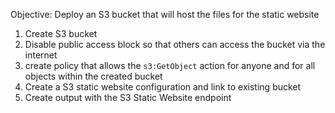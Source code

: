 Objective: Deploy an S3 bucket that will host the files for the static website
1. Create S3 bucket 
2. Disable public access block so that others can access the bucket via the internet
3. create policy that allows the `s3:GetObject` action for anyone and for all objects within the created bucket
4. Create a S3 static website configuration and link to existing bucket
5. Create output with the S3 Static Website endpoint
